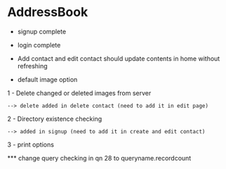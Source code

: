 # AddressBook

* signup complete
* login complete

* Add contact and edit contact should update contents in home without refreshing
* default image option

1 - Delete changed or deleted images from server

    --> delete added in delete contact (need to add it in edit page)

2 - Directory existence checking   

    --> added in signup (need to add it in create and edit contact)

3 - print options




*** change query checking in qn 28 to queryname.recordcount
